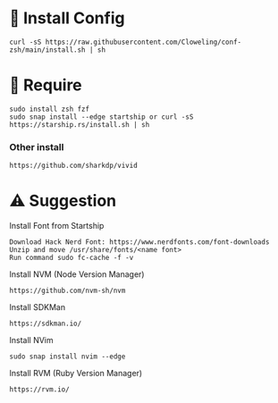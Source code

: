 # :rocket: Install Config
```
curl -sS https://raw.githubusercontent.com/Cloweling/conf-zsh/main/install.sh | sh
```

# :bell: Require 
```
sudo install zsh fzf
sudo snap install --edge startship or curl -sS https://starship.rs/install.sh | sh
```

### Other install 
```
https://github.com/sharkdp/vivid
```

# :warning: Suggestion
Install Font from Startship
```
Download Hack Nerd Font: https://www.nerdfonts.com/font-downloads
Unzip and move /usr/share/fonts/<name font>
Run command sudo fc-cache -f -v
```

Install NVM (Node Version Manager)
```
https://github.com/nvm-sh/nvm
```

Install SDKMan
```
https://sdkman.io/
```

Install NVim 
```
sudo snap install nvim --edge
```

Install RVM (Ruby Version Manager)
```
https://rvm.io/
```
